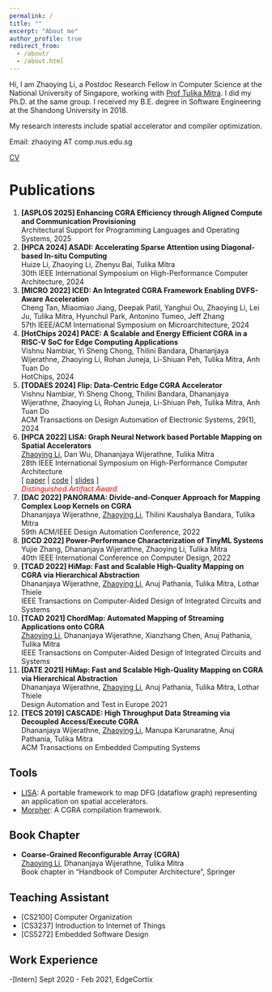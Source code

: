 ```yaml
---
permalink: /
title: ""
excerpt: "About me"
author_profile: true
redirect_from: 
  - /about/
  - /about.html
---
```


Hi, I am Zhaoying Li, a Postdoc Research Fellow in Computer Science at the National University of Singapore, working with [Prof Tulika Mitra](https://www.comp.nus.edu.sg/~tulika/). I did my Ph.D. at the same group. I received my B.E. degree in Software Engineering at the Shandong University in 2018.

My research interests include spatial accelerator and compiler optimization.

Email: zhaoying AT comp.nus.edu.sg

[CV](https://zhaoying-li.github.io/files/CV.pdf)

Publications 
======
1. **[ASPLOS 2025]  Enhancing CGRA Efficiency through Aligned Compute and Communication Provisioning**\
Architectural Support for Programming Languages and Operating Systems, 2025
1. **[HPCA 2024] ASADI: Accelerating Sparse Attention using Diagonal-based In-situ Computing**\
Huize Li, Zhaoying Li, Zhenyu Bai, Tulika Mitra\
30th IEEE International Symposium on High-Performance Computer Architecture, 2024
1. **[MICRO 2022] ICED: An Integrated CGRA Framework Enabling DVFS-Aware Acceleration**\
Cheng Tan, Miaomiao Jiang, Deepak Patil, Yanghui Ou, Zhaoying Li, Lei Ju, Tulika Mitra, Hyunchul Park, Antonino Tumeo, Jeff Zhang\
57th IEEE/ACM International Symposium on Microarchitecture, 2024
1. **[HotChips 2024]  PACE: A Scalable and Energy Efficient CGRA in a RISC-V SoC for Edge Computing Applications**\
Vishnu Nambiar, Yi Sheng Chong, Thilini Bandara, Dhananjaya Wijerathne, Zhaoying Li, Rohan Juneja, Li-Shiuan Peh, Tulika Mitra, Anh Tuan Do\
HotChips, 2024
1. **[TODAES 2024]  Flip: Data-Centric Edge CGRA Accelerator**\
Vishnu Nambiar, Yi Sheng Chong, Thilini Bandara, Dhananjaya Wijerathne, Zhaoying Li, Rohan Juneja, Li-Shiuan Peh, Tulika Mitra, Anh Tuan Do\
ACM Transactions on Design Automation of Electronic Systems, 29(1), 2024
1. **[HPCA 2022] LISA: Graph Neural Network based Portable Mapping on Spatial Accelerators** \
<u>Zhaoying Li</u>, Dan Wu, Dhananjaya Wijerathne, Tulika Mitra\
28th IEEE International Symposium on High-Performance Computer Architecture \
[ [paper](https://www.comp.nus.edu.sg/~tulika/HPCA_LISA_2022.pdf) | [code](https://github.com/ecolab-nus/LISA) | [slides](https://zhaoying-li.github.io/files/HPCA2022_LISA_slides.pdf) ] \
<span style="color:red"> *Distinguished Artifact Award*</span>
1. **[DAC 2022] PANORAMA: Divide-and-Conquer Approach for Mapping Complex Loop Kernels on CGRA**\
Dhananjaya Wijerathne, <u>Zhaoying Li</u>, Thilini Kaushalya Bandara, Tulika Mitra\
59th ACM/IEEE Design Automation Conference, 2022
1. **[ICCD 2022] Power-Performance Characterization of TinyML Systems**\
Yujie Zhang, Dhananjaya Wijerathne, Zhaoying Li, Tulika Mitra\
40th IEEE International Conference on Computer Design, 2022
1. **[TCAD 2022] HiMap: Fast and Scalable High-Quality Mapping on CGRA via Hierarchical Abstraction**\
Dhananjaya Wijerathne, <u>Zhaoying Li</u>, Anuj Pathania, Tulika Mitra, Lothar Thiele\
IEEE Transactions on Computer-Aided Design of Integrated Circuits and Systems 
1. **[TCAD 2021] ChordMap: Automated Mapping of Streaming Applications onto CGRA**\
<u>Zhaoying Li</u>, Dhananjaya Wijerathne, Xianzhang Chen, Anuj Pathania, Tulika Mitra\
IEEE Transactions on Computer-Aided Design of Integrated Circuits and Systems
1. **[DATE 2021] HiMap: Fast and Scalable High-Quality Mapping on CGRA via Hierarchical Abstraction**\
Dhananjaya Wijerathne, <u>Zhaoying Li</u>, Anuj Pathania, Tulika Mitra, Lothar Thiele\
Design Automation and Test in Europe 2021
1. **[TECS 2019] CASCADE: High Throughput Data Streaming via Decoupled Access/Execute CGRA**\
Dhananjaya Wijerathne, <u>Zhaoying Li</u>, Manupa Karunaratne, Anuj Pathania, Tulika Mitra\
ACM Transactions on Embedded Computing Systems



Tools
------
- [LISA](https://github.com/ecolab-nus/lisa): A portable framework to map DFG (dataflow graph) representing an application on spatial accelerators.
- [Morpher](https://github.com/ecolab-nus/Morpher_CGRA_Mapper): A CGRA compilation framework.

Book Chapter
------
- **Coarse-Grained Reconfigurable Array (CGRA)**\
<u>Zhaoying Li</u>, Dhananjaya Wĳerathne, Tulika Mitra\
Book chapter in “Handbook of Computer Architecture”, Springer

Teaching Assistant
------
- [CS2100] Computer Organization
- [CS3237] Introduction to Internet of Things
- [CS5272] Embedded Software Design





Work Experience
------
-[Intern] Sept 2020 - Feb 2021, EdgeCortix


